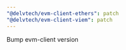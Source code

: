 ```yaml
---
"@delvtech/evm-client-ethers": patch
"@delvtech/evm-client-viem": patch
---
```


Bump evm-client version
